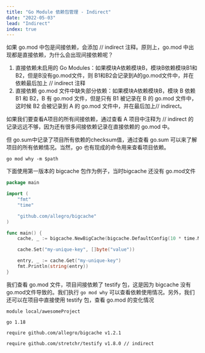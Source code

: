 ```yaml
---
title: "Go Module 依赖包管理 - Indirect"
date: "2022-05-03"
lead: "Indirect"
index: true
---
```


如果 go.mod 中包是间接依赖，会添加 // indirect 注释。原则上，go.mod 中出现都是直接依赖，为什么会出现间接依赖呢？

1. 直接依赖未启用的 Go Modules：如果模块A依赖模块B，模块B依赖模块B1和B2，但是B没有go.mod文件，则 B1和B2会记录到A的go.mod文件中，并在依赖最后加上 // indirect 注释
2. 直接依赖 go.mod 文件中缺失部分依赖：如果模块A依赖模块B，模块 B 依赖 B1 和 B2，B 有 go.mod 文件，但是只有 B1 被记录在 B 的 go.mod 文件中，这时候 B2 会被记录到 A 的 go.mod 文件中，并在最后加上// indirect。

如果我们要查看A项目的所有间接依赖，通过查看 A 项目中注释为 // indirect 的记录远远不够，因为还有很多间接依赖记录在直接依赖的 go.mod 中。

但 go.sum中记录了项目所有依赖的checksum值，通过查看 go.sum 可以来了解项目的所有依赖情况。当然，go 也有现成的命令用来查看项目依赖。

```
go mod why -m $path
```

下面使用第一版本的 bigcache 包作为例子，当时bigcache 还没有 go.mod文件

```go
package main

import (
	"fmt"
	"time"

	"github.com/allegro/bigcache"
)

func main() {
	cache, _ := bigcache.NewBigCache(bigcache.DefaultConfig(10 * time.Minute))

	cache.Set("my-unique-key", []byte("value"))

	entry, _ := cache.Get("my-unique-key")
	fmt.Println(string(entry))
}
```

我们查看 go.mod 文件，项目间接依赖了 testify 包，这是因为 bigcache 没有go.mod文件导致的。我们执行 `go mod why` 可以查看依赖使用情况。另外，我们还可以在项目中直接使用 testify 包，查看 go.mod 的变化情况

```
module local/awesomeProject

go 1.18

require github.com/allegro/bigcache v1.2.1

require github.com/stretchr/testify v1.8.0 // indirect
```